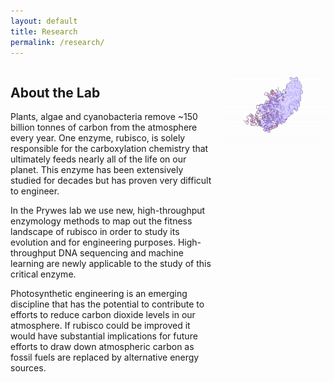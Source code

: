 ```yaml
---
layout: default
title: Research
permalink: /research/
---
```


<div style="display: flex; align-items: flex-start;">
  <div style="flex: 2; padding-right: 20px;">
    <!-- Your text goes here -->
    <h2>About the Lab</h2>
    <p>
      Plants, algae and cyanobacteria remove ~150 billion tonnes of carbon from the atmosphere every year. One enzyme, rubisco, is solely responsible for the carboxylation chemistry that ultimately feeds nearly all of the life on our planet. This enzyme has been extensively studied for decades but has proven very difficult to engineer.
    </p>
    <p>
      In the Prywes lab we use new, high-throughput enzymology methods to map out the fitness landscape of rubisco in order to study its evolution and for engineering purposes. High-throughput DNA sequencing and machine learning are newly applicable to the study of this critical enzyme.
    </p>
    <p>
      Photosynthetic engineering is an emerging discipline that has the potential to contribute to efforts to reduce carbon dioxide levels in our atmosphere. If rubisco could be improved it would have substantial implications for future efforts to draw down atmospheric carbon as fossil fuels are replaced by alternative energy sources.
    </p>
  </div>
  <div style="flex: 1;">
    <img src="/images/9rub_rotate.gif" alt="twirling rubisco" style="max-width:100%; height:auto;">
  </div>
</div>